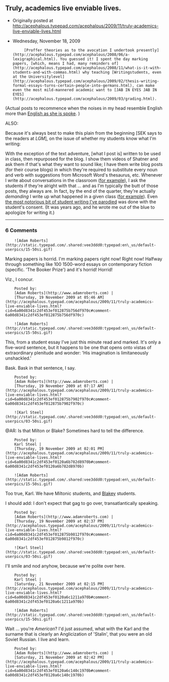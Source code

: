 ## Truly, academics live enviable lives.

 * Originally posted at http://acephalous.typepad.com/acephalous/2009/11/truly-academics-live-enviable-lives.html
 * Wednesday, November 18, 2009



			[Proffer theories as to the avocation I undertook presently](http://acephalous.typepad.com/acephalous/2008/06/a-lexigraphical.html). You guessed it! I spent the day marking papers, [which, means I had, many reminders of](http://acephalous.typepad.com/acephalous/2008/11/what-is-it-with-students-and-with-commas.html) why teaching [Writingstudents, even at the Universitylevel](http://acephalous.typepad.com/acephalous/2009/02/thesis-writing-formal-essays-turns-certain-people-into-germans.html), can make even the most mild-mannered academic want to [JAB IN EYES JAB IN EYES](http://acephalous.typepad.com/acephalous/2009/03/grading.html).   

(Actual posts to recommence when the noises in my head resemble English more than 
[English as she is spoke](http://books.google.com/books?id=e0FhX6ddHfEC&dq=%!E(MISSING)nglish%!a(MISSING)s%!s(MISSING)he%!i(MISSING)s%!s(MISSING)poke.%!&(MISSING)num=100&client=firefox-a&pg=PA5#v=onepage&q=&f=false).
)

ALSO: 

Because it's always best to make this plain from the beginning [SEK says to the readers at _LGM_], on the issue of whether my students know what I'm writing:  

With
the exception of the text adventure, [what I post is] written to be
used in class, then repurposed for the blog. I show them videos of
Shatner and ask them if that's what they want to sound like; I have
them write blog posts (for their course blogs) in which they're
required to substitute every noun and verb with suggestions from
Microsoft Word's thesaurus, etc. Whenever I write about conversations
in the classroom ([for example](http://acephalous.typepad.com/acephalous/2008/11/the-great-calif.html)),
I ask the students if they're alright with that ... and as I'm
typically the butt of those posts, they always are. In fact, by the end
of the quarter, they're actually _demanding_ I write up what happened in a given class ([for example](http://acephalous.typepad.com/acephalous/2009/04/some-words-are-best-avoided-when-your-nose-starts-to-tickle.html)). Even [the most notorious bit of student writing I've parodied](http://acephalous.typepad.com/acephalous/2007/03/and\_yet\_i\_still.html) was done with the student's consent. (It was years ago, and he wrote me out of the blue to apologize for writing it.)

		

* * *

### 6 Comments 

		

                
[]()

	

		![Adam Roberts](http://static.typepad.com/.shared:vee3ddd0:typepad:en\_us/default-userpics/15-50si.gif)
	

	

		

Marking papers is horrid. I'm marking papers right now! Right now! Halfway through something like 100 1500-word essays on contemporary fiction (specific. 'The Booker Prize') and it's horrid!  Horrid!

Viz., I concur.

	

		Posted by:
		[Adam Roberts](http://www.adamroberts.com) |
		[Thursday, 19 November 2009 at 05:46 AM](http://acephalous.typepad.com/acephalous/2009/11/truly-academics-live-enviable-lives.html?cid=6a00d8341c2df453ef012875b756df970c#comment-6a00d8341c2df453ef012875b756df970c)

[]()

	

		![Adam Roberts](http://static.typepad.com/.shared:vee3ddd0:typepad:en\_us/default-userpics/15-50si.gif)
	

	

		

This, from a student essay I've just this minute read and marked.  It's only a five-word sentence, but it happens to be one that opens onto vistas of extraordinary plenitude and wonder:  'His imagination is limitaneously unshackled.'

Bask.  Bask in that sentence, I say.

	

		Posted by:
		[Adam Roberts](http://www.adamroberts.com) |
		[Thursday, 19 November 2009 at 07:17 AM](http://acephalous.typepad.com/acephalous/2009/11/truly-academics-live-enviable-lives.html?cid=6a00d8341c2df453ef012875b7902f970c#comment-6a00d8341c2df453ef012875b7902f970c)

[]()

	

		![Karl Steel](http://static.typepad.com/.shared:vee3ddd0:typepad:en\_us/default-userpics/03-50si.gif)
	

	

		

@AR: Is that Milton or Blake? Sometimes hard to tell the difference.

	

		Posted by:
		Karl Steel |
		[Thursday, 19 November 2009 at 02:01 PM](http://acephalous.typepad.com/acephalous/2009/11/truly-academics-live-enviable-lives.html?cid=6a00d8341c2df453ef0120a6b782d8970b#comment-6a00d8341c2df453ef0120a6b782d8970b)

[]()

	

		![Adam Roberts](http://static.typepad.com/.shared:vee3ddd0:typepad:en\_us/default-userpics/15-50si.gif)
	

	

		

Too true, Karl.  We have Miltonic students, and [Blakey](http://astro.ic.ac.uk/~mortlock/remnants/2005/2007/blakey\_big.jpg) students.

I should add: I don't expect that gag to go over, transatlantically speaking.

	

		Posted by:
		[Adam Roberts](http://www.adamroberts.com) |
		[Thursday, 19 November 2009 at 02:37 PM](http://acephalous.typepad.com/acephalous/2009/11/truly-academics-live-enviable-lives.html?cid=6a00d8341c2df453ef012875b9812f970c#comment-6a00d8341c2df453ef012875b9812f970c)

[]()

	

		![Karl Steel](http://static.typepad.com/.shared:vee3ddd0:typepad:en\_us/default-userpics/03-50si.gif)
	

	

		

I'll smile and nod anyhow, because we're polite over here.

	

		Posted by:
		Karl Steel |
		[Saturday, 21 November 2009 at 02:15 PM](http://acephalous.typepad.com/acephalous/2009/11/truly-academics-live-enviable-lives.html?cid=6a00d8341c2df453ef0120a6c1211a970b#comment-6a00d8341c2df453ef0120a6c1211a970b)

[]()

	

		![Adam Roberts](http://static.typepad.com/.shared:vee3ddd0:typepad:en\_us/default-userpics/15-50si.gif)
	

	

		

Wait ... you're _American_? I'd just assumed, what with the Karl and the surname that is clearly an Anglicization of 'Stalin', that you were an old Soviet Russian.  I live and learn.

	

		Posted by:
		[Adam Roberts](http://www.adamroberts.com) |
		[Saturday, 21 November 2009 at 02:42 PM](http://acephalous.typepad.com/acephalous/2009/11/truly-academics-live-enviable-lives.html?cid=6a00d8341c2df453ef0120a6c140c1970b#comment-6a00d8341c2df453ef0120a6c140c1970b)

		

        